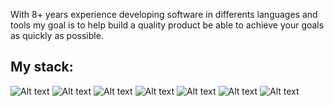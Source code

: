 
With 8+ years experience developing software in differents languages and tools my goal is to help build a quality product 
be able to achieve your goals as quickly as possible.

## My stack: 

![Alt text](https://img.shields.io/badge/mac%20os-A6A9AA?style=for-the-badge&logo=apple&logoColor=white "Macbook Pro M1")
![Alt text](https://img.shields.io/badge/Web%20Storm-1DA1F2?style=for-the-badge&logo=WebStorm&logoColor=white "Web Storm")
![Alt text](https://img.shields.io/badge/Rider-E50914?style=for-the-badge&logo=Rider&logoColor=white "Rider")
![Alt text](https://img.shields.io/badge/Git%20Kraken-36a9ae?style=for-the-badge&logo=gumroad&logoColor=white "Git Kraken")
![Alt text](https://img.shields.io/badge/Slack-4A154B?style=for-the-badge&logo=slack&logoColor=white "Slack")
![Alt text](https://img.shields.io/badge/Jira-0052CC?style=for-the-badge&logo=Jira&logoColor=white "Jira")
![Alt text](https://img.shields.io/badge/Postman-E97627?style=for-the-badge&logo=Tableau&logoColor=white "Postman")

